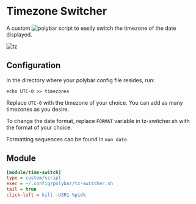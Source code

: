 # Timezone Switcher
A custom ![polybar](https://github.com/polybar/polybar) script to easily switch the timezone of the date displayed.

![tz](https://user-images.githubusercontent.com/46510831/194831836-a6026449-3702-480d-b079-bfb092daed5f.gif)


## Configuration
In the directory where your polybar config file resides, run:

`echo UTC-0 >> timezones`

Replace `UTC-0` with the timezone of your choice. You can add as many timezones as you desire.

To change the date format, replace `FORMAT` variable in tz-switcher.sh with the format of your choice.

Formatting sequences can be found in `man date`.

## Module

```ini
[module/time-switch]
type = custom/script
exec = ~/.config/polybar/tz-switcher.sh
tail = true
click-left = kill -USR1 %pid%
```


